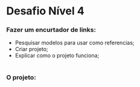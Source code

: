 # Desafio Nível 4

### Fazer um encurtador de links:
 - Pesquisar modelos para usar como referencias;
 - Criar projeto;
 - Explicar como o projeto funciona;
 
 #
 
 ### O projeto:
